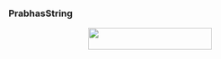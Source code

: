 ### PrabhasString








<p align="center"><a href="https://dashboard.heroku.com/new?template=https://github.com/Prabhas505/Prabhas_String_session"> <img src="https://img.shields.io/badge/Deploy%20On%20Heroku-blue?style=for-the-badge&logo=heroku" width="220" height="38.45"/></a></p>
